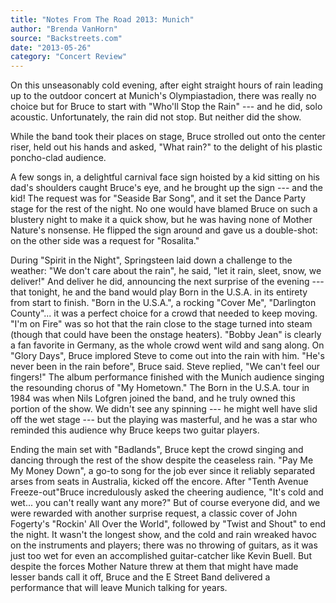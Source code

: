 ```yaml
---
title: "Notes From The Road 2013: Munich"
author: "Brenda VanHorn"
source: "Backstreets.com"
date: "2013-05-26"
category: "Concert Review"
---
```


On this unseasonably cold evening, after eight straight hours of rain leading up to the outdoor concert at Munich's Olympiastadion, there was really no choice but for Bruce to start with "Who'll Stop the Rain" --- and he did, solo acoustic. Unfortunately, the rain did not stop. But neither did the show.

While the band took their places on stage, Bruce strolled out onto the center riser, held out his hands and asked, "What rain?" to the delight of his plastic poncho-clad audience.

A few songs in, a delightful carnival face sign hoisted by a kid sitting on his dad's shoulders caught Bruce's eye, and he brought up the sign --- and the kid! The request was for "Seaside Bar Song", and it set the Dance Party stage for the rest of the night. No one would have blamed Bruce on such a blustery night to make it a quick show, but he was having none of Mother Nature's nonsense. He flipped the sign around and gave us a double-shot: on the other side was a request for "Rosalita."

During "Spirit in the Night", Springsteen laid down a challenge to the weather: "We don't care about the rain", he said, "let it rain, sleet, snow, we deliver!" And deliver he did, announcing the next surprise of the evening --- that tonight, he and the band would play Born in the U.S.A. in its entirety from start to finish. "Born in the U.S.A.", a rocking "Cover Me", "Darlington County"... it was a perfect choice for a crowd that needed to keep moving. "I'm on Fire" was so hot that the rain close to the stage turned into steam (though that could have been the onstage heaters). "Bobby Jean" is clearly a fan favorite in Germany, as the whole crowd went wild and sang along. On "Glory Days", Bruce implored Steve to come out into the rain with him. "He's never been in the rain before", Bruce said. Steve replied, "We can't feel our fingers!" The album performance finished with the Munich audience singing the resounding chorus of "My Hometown." The Born in the U.S.A. tour in 1984 was when Nils Lofgren joined the band, and he truly owned this portion of the show. We didn't see any spinning --- he might well have slid off the wet stage --- but the playing was masterful, and he was a star who reminded this audience why Bruce keeps two guitar players.

Ending the main set with "Badlands", Bruce kept the crowd singing and dancing through the rest of the show despite the ceaseless rain. "Pay Me My Money Down", a go-to song for the job ever since it reliably separated arses from seats in Australia, kicked off the encore. After "Tenth Avenue Freeze-out"Bruce incredulously asked the cheering audience, "It's cold and wet... you can't really want any more?" But of course everyone did, and we were rewarded with another surprise request, a classic cover of John Fogerty's "Rockin' All Over the World", followed by "Twist and Shout" to end the night. It wasn't the longest show, and the cold and rain wreaked havoc on the instruments and players; there was no throwing of guitars, as it was just too wet for even an accomplished guitar-catcher like Kevin Buell. But despite the forces Mother Nature threw at them that might have made lesser bands call it off, Bruce and the E Street Band delivered a performance that will leave Munich talking for years.